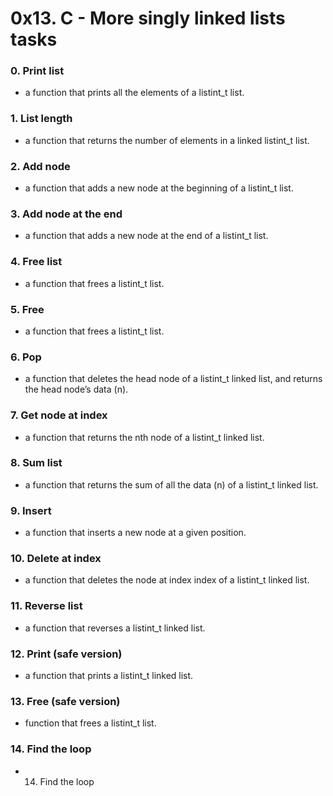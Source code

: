 # 0x13. C - More singly linked lists tasks
### 0. Print list
* a function that prints all the elements of a listint_t list.
### 1. List length
* a function that returns the number of elements in a linked listint_t list.
### 2. Add node
*  a function that adds a new node at the beginning of a listint_t list.
### 3. Add node at the end
*  a function that adds a new node at the end of a listint_t list.
### 4. Free list
* a function that frees a listint_t list.
### 5. Free
* a function that frees a listint_t list.
### 6. Pop
*  a function that deletes the head node of a listint_t linked list, and returns the head node’s data (n).
### 7. Get node at index
* a function that returns the nth node of a listint_t linked list.
### 8. Sum list
* a function that returns the sum of all the data (n) of a listint_t linked list.
### 9. Insert
* a function that inserts a new node at a given position.
### 10. Delete at index
* a function that deletes the node at index index of a listint_t linked list.
### 11. Reverse list
* a function that reverses a listint_t linked list.
### 12. Print (safe version)
* a function that prints a listint_t linked list.
### 13. Free (safe version)
*  function that frees a listint_t list.
### 14. Find the loop
* 14. Find the loop

